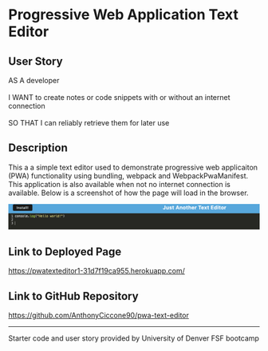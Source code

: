 # Progressive Web Application Text Editor

## User Story
AS A developer <br><br>
I WANT to create notes or code snippets with or without an internet connection <br><br>
SO THAT I can reliably retrieve them for later use

## Description
This a a simple text editor used to demonstrate progressive web applicaiton (PWA) functionality using bundling, webpack and WebpackPwaManifest. This application is also available when not no internet connection is available. Below is a screenshot of how the page will load in the browser.


![Alt text](<Screenshot 2023-11-08 at 16.48.36.png>)

## Link to Deployed Page
https://pwatexteditor1-31d7f19ca955.herokuapp.com/

## Link to GitHub Repository
https://github.com/AnthonyCiccone90/pwa-text-editor

<hr>
Starter code and user story provided by University of Denver FSF bootcamp